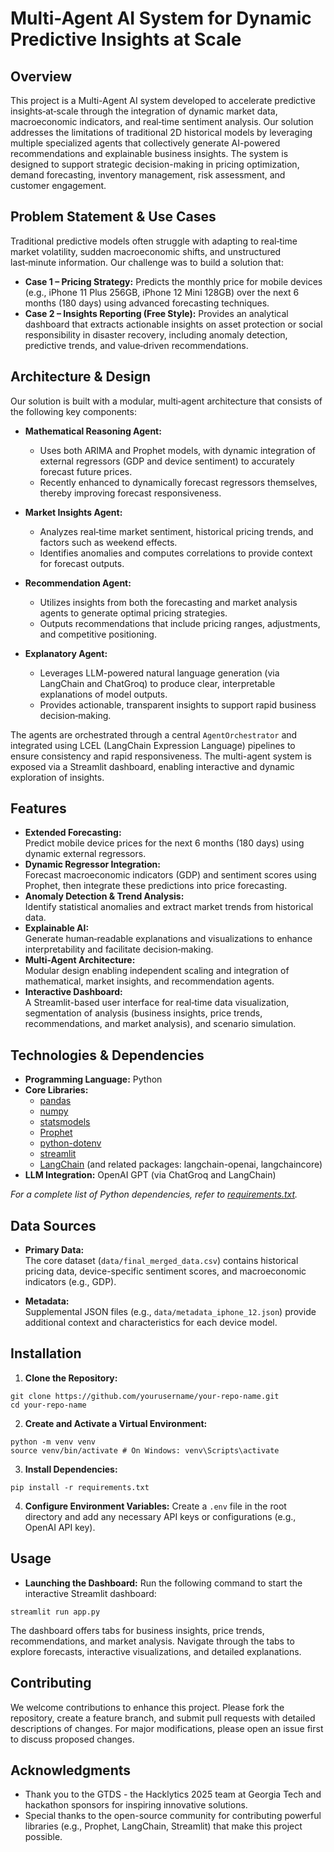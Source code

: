 # Multi-Agent AI System for Dynamic Predictive Insights at Scale

## Overview
This project is a Multi-Agent AI system developed to accelerate predictive insights‐at‐scale through the integration of dynamic market data, macroeconomic indicators, and real‑time sentiment analysis. Our solution addresses the limitations of traditional 2D historical models by leveraging multiple specialized agents that collectively generate AI-powered recommendations and explainable business insights. The system is designed to support strategic decision-making in pricing optimization, demand forecasting, inventory management, risk assessment, and customer engagement.

## Problem Statement & Use Cases
Traditional predictive models often struggle with adapting to real‑time market volatility, sudden macroeconomic shifts, and unstructured last‑minute information. Our challenge was to build a solution that:
- **Case 1 – Pricing Strategy:** Predicts the monthly price for mobile devices (e.g., iPhone 11 Plus 256GB, iPhone 12 Mini 128GB) over the next 6 months (180 days) using advanced forecasting techniques.
- **Case 2 – Insights Reporting (Free Style):** Provides an analytical dashboard that extracts actionable insights on asset protection or social responsibility in disaster recovery, including anomaly detection, predictive trends, and value‑driven recommendations.

## Architecture & Design
Our solution is built with a modular, multi‐agent architecture that consists of the following key components:

- **Mathematical Reasoning Agent:**  
  - Uses both ARIMA and Prophet models, with dynamic integration of external regressors (GDP and device sentiment) to accurately forecast future prices.
  - Recently enhanced to dynamically forecast regressors themselves, thereby improving forecast responsiveness.
  
- **Market Insights Agent:**  
  - Analyzes real‑time market sentiment, historical pricing trends, and factors such as weekend effects.
  - Identifies anomalies and computes correlations to provide context for forecast outputs.
  
- **Recommendation Agent:**  
  - Utilizes insights from both the forecasting and market analysis agents to generate optimal pricing strategies.
  - Outputs recommendations that include pricing ranges, adjustments, and competitive positioning.
  
- **Explanatory Agent:**  
  - Leverages LLM-powered natural language generation (via LangChain and ChatGroq) to produce clear, interpretable explanations of model outputs.
  - Provides actionable, transparent insights to support rapid business decision‑making.

The agents are orchestrated through a central `AgentOrchestrator` and integrated using LCEL (LangChain Expression Language) pipelines to ensure consistency and rapid responsiveness. The multi-agent system is exposed via a Streamlit dashboard, enabling interactive and dynamic exploration of insights.

## Features
- **Extended Forecasting:**  
  Predict mobile device prices for the next 6 months (180 days) using dynamic external regressors.
- **Dynamic Regressor Integration:**  
  Forecast macroeconomic indicators (GDP) and sentiment scores using Prophet, then integrate these predictions into price forecasting.
- **Anomaly Detection & Trend Analysis:**  
  Identify statistical anomalies and extract market trends from historical data.
- **Explainable AI:**  
  Generate human‑readable explanations and visualizations to enhance interpretability and facilitate decision‑making.
- **Multi-Agent Architecture:**  
  Modular design enabling independent scaling and integration of mathematical, market insights, and recommendation agents.
- **Interactive Dashboard:**  
  A Streamlit-based user interface for real‑time data visualization, segmentation of analysis (business insights, price trends, recommendations, and market analysis), and scenario simulation.

## Technologies & Dependencies
- **Programming Language:** Python  
- **Core Libraries:**  
  - [pandas](https://pandas.pydata.org/)  
  - [numpy](https://numpy.org/)  
  - [statsmodels](https://www.statsmodels.org/)  
  - [Prophet](https://facebook.github.io/prophet/)  
  - [python-dotenv](https://pypi.org/project/python-dotenv/)  
  - [streamlit](https://streamlit.io/)  
  - [LangChain](https://langchain.readthedocs.io/) (and related packages: langchain-openai, langchaincore)  
- **LLM Integration:** OpenAI GPT (via ChatGroq and LangChain)

_For a complete list of Python dependencies, refer to [requirements.txt](requirements.txt)._

## Data Sources
- **Primary Data:**  
  The core dataset (`data/final_merged_data.csv`) contains historical pricing data, device-specific sentiment scores, and macroeconomic indicators (e.g., GDP).
  
- **Metadata:**  
  Supplemental JSON files (e.g., `data/metadata_iphone_12.json`) provide additional context and characteristics for each device model.

## Installation

1. **Clone the Repository:**

```
git clone https://github.com/yourusername/your-repo-name.git
cd your-repo-name
```

2. **Create and Activate a Virtual Environment:**
```
python -m venv venv
source venv/bin/activate # On Windows: venv\Scripts\activate
```

3. **Install Dependencies:**
```
pip install -r requirements.txt
```


4. **Configure Environment Variables:**
Create a `.env` file in the root directory and add any necessary API keys or configurations (e.g., OpenAI API key).

## Usage

- **Launching the Dashboard:**
Run the following command to start the interactive Streamlit dashboard:

```
streamlit run app.py
```

The dashboard offers tabs for business insights, price trends, recommendations, and market analysis. Navigate through the tabs to explore forecasts, interactive visualizations, and detailed explanations.


## Contributing
We welcome contributions to enhance this project. Please fork the repository, create a feature branch, and submit pull requests with detailed descriptions of changes. For major modifications, please open an issue first to discuss proposed changes.


## Acknowledgments
- Thank you to the GTDS - the Hacklytics 2025 team at Georgia Tech and hackathon sponsors for inspiring innovative solutions.
- Special thanks to the open-source community for contributing powerful libraries (e.g., Prophet, LangChain, Streamlit) that make this project possible.
